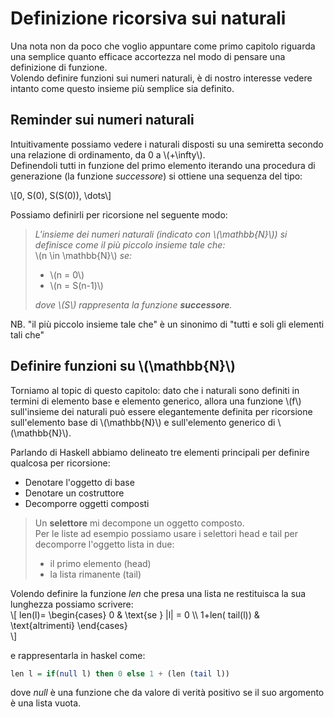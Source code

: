 # Definizione ricorsiva sui naturali
Una nota non da poco che voglio appuntare come primo capitolo riguarda una semplice quanto efficace accortezza nel modo di pensare una definizione di funzione.  
Volendo definire funzioni sui numeri naturali, è di nostro interesse vedere intanto come questo insieme più semplice sia definito.
## Reminder sui numeri naturali 
Intuitivamente possiamo vedere i naturali disposti su una semiretta secondo una relazione di ordinamento, da 0 a \\(+\infty\\).  
Definendoli tutti in funzione del primo elemento iterando una procedura di generazione (la funzione *successore*) si ottiene una sequenza del tipo:  
 
\\[0, S(0), S(S(0)), \dots\\]  

Possiamo definirli per ricorsione nel seguente modo:  
> _L'insieme dei numeri naturali (indicato con \\(\mathbb{N}\\)) si definisce come il più piccolo insieme tale che:_   
> \\(n \in \mathbb{N}\\) _se:_
> - \\(n = 0\\)
> - \\(n = S(n-1)\\)
>
> _dove \\(S\\) rappresenta la funzione **successore**._  

NB. "il più piccolo insieme tale che" è un sinonimo di "tutti e soli gli elementi tali che"

## Definire funzioni su \\(\mathbb{N}\\)
Torniamo al topic di questo capitolo: dato che i naturali sono definiti in termini di elemento base e elemento generico, allora una funzione \\(f\\) sull'insieme dei naturali può essere elegantemente definita per ricorsione sull'elemento base di \\(\mathbb{N}\\) e sull'elemento generico di \\(\mathbb{N}\\).  

Parlando di Haskell abbiamo delineato tre elementi principali per definire qualcosa per ricorsione:
- Denotare l'oggetto di base 
- Denotare un costruttore
- Decomporre oggetti composti

> Un **selettore** mi decompone un oggetto composto.  
> Per le liste ad esempio possiamo usare i selettori head e tail per decomporre l'oggetto lista in due: 
> - il primo elemento (head)
> - la lista rimanente (tail)  

Volendo definire la funzione *len* che presa una lista ne restituisca la sua lunghezza possiamo scrivere:  
\\[
    len(l)=
    \begin{cases}
    0 & \text{se } |l| = 0 \\\\
    1+len( tail(l)) & \text{altrimenti}
    \end{cases}    
\\]

e rappresentarla in haskel come:  
```haskell
len l = if(null l) then 0 else 1 + (len (tail l))
```  
dove *null* è una funzione che da valore di verità positivo se il suo argomento è una lista vuota.  


